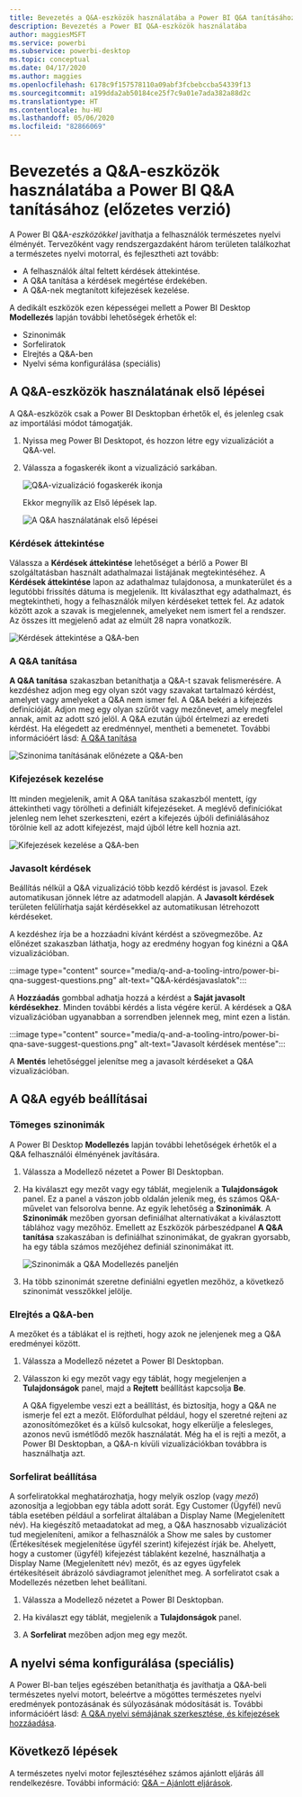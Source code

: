 ```yaml
---
title: Bevezetés a Q&A-eszközök használatába a Power BI Q&A tanításához (előzetes verzió)
description: Bevezetés a Power BI Q&A-eszközök használatába
author: maggiesMSFT
ms.service: powerbi
ms.subservice: powerbi-desktop
ms.topic: conceptual
ms.date: 04/17/2020
ms.author: maggies
ms.openlocfilehash: 6178c9f157578110a09abf3fcbebccba54339f13
ms.sourcegitcommit: a199dda2ab50184ce25f7c9a01e7ada382a88d2c
ms.translationtype: HT
ms.contentlocale: hu-HU
ms.lasthandoff: 05/06/2020
ms.locfileid: "82866069"
---
```

# <a name="intro-to-qa-tooling-to-train-power-bi-qa-preview"></a>Bevezetés a Q&A-eszközök használatába a Power BI Q&A tanításához (előzetes verzió)

A Power BI Q&A-*eszközökkel* javíthatja a felhasználók természetes nyelvi élményét. Tervezőként vagy rendszergazdaként három területen találkozhat a természetes nyelvi motorral, és fejlesztheti azt tovább: 

- A felhasználók által feltett kérdések áttekintése.
- A Q&A tanítása a kérdések megértése érdekében.
- A Q&A-nek megtanított kifejezések kezelése.

A dedikált eszközök ezen képességei mellett a Power BI Desktop **Modellezés** lapján további lehetőségek érhetők el:  

- Szinonimák
- Sorfeliratok
- Elrejtés a Q&A-ben
- Nyelvi séma konfigurálása (speciális)

## <a name="get-started-with-qa-tooling"></a>A Q&A-eszközök használatának első lépései

A Q&A-eszközök csak a Power BI Desktopban érhetők el, és jelenleg csak az importálási módot támogatják.

1. Nyissa meg Power BI Desktopot, és hozzon létre egy vizualizációt a Q&A-vel. 
2. Válassza a fogaskerék ikont a vizualizáció sarkában. 

    ![Q&A-vizualizáció fogaskerék ikonja](media/q-and-a-tooling-intro/qna-visual-gear.png)

    Ekkor megnyílik az Első lépések lap.  

    ![A Q&A használatának első lépései](media/q-and-a-tooling-intro/qna-tooling-dialog.png)

### <a name="review-questions"></a>Kérdések áttekintése

Válassza a **Kérdések áttekintése** lehetőséget a bérlő a Power BI szolgáltatásban használt adathalmazai listájának megtekintéséhez. A **Kérdések áttekintése** lapon az adathalmaz tulajdonosa, a munkaterület és a legutóbbi frissítés dátuma is megjelenik. Itt kiválaszthat egy adathalmazt, és megtekintheti, hogy a felhasználók milyen kérdéseket tettek fel. Az adatok között azok a szavak is megjelennek, amelyeket nem ismert fel a rendszer. Az összes itt megjelenő adat az elmúlt 28 napra vonatkozik.

![Kérdések áttekintése a Q&A-ben](media/q-and-a-tooling-intro/qna-tooling-review-questions.png)

### <a name="teach-qa"></a>A Q&A tanítása

**A Q&A tanítása** szakaszban betaníthatja a Q&A-t szavak felismerésére. A kezdéshez adjon meg egy olyan szót vagy szavakat tartalmazó kérdést, amelyet vagy amelyeket a Q&A nem ismer fel. A Q&A bekéri a kifejezés definícióját. Adjon meg egy olyan szűrőt vagy mezőnevet, amely megfelel annak, amit az adott szó jelöl. A Q&A ezután újból értelmezi az eredeti kérdést. Ha elégedett az eredménnyel, mentheti a bemenetet. További információért lásd: [A Q&A tanítása](q-and-a-tooling-teach-q-and-a.md)

![Szinonima tanításának előnézete a Q&A-ben](media/q-and-a-tooling-intro/qna-tooling-teach-fixpreview.png)

### <a name="manage-terms"></a>Kifejezések kezelése

Itt minden megjelenik, amit A Q&A tanítása szakaszból mentett, így áttekintheti vagy törölheti a definiált kifejezéseket. A meglévő definíciókat jelenleg nem lehet szerkeszteni, ezért a kifejezés újbóli definiálásához törölnie kell az adott kifejezést, majd újból létre kell hoznia azt.

![Kifejezések kezelése a Q&A-ben](media/q-and-a-tooling-intro/qna-manage-terms.png)

### <a name="suggest-questions"></a>Javasolt kérdések

Beállítás nélkül a Q&A vizualizáció több kezdő kérdést is javasol. Ezek automatikusan jönnek létre az adatmodell alapján. A **Javasolt kérdések** területen felülírhatja saját kérdésekkel az automatikusan létrehozott kérdéseket. 

A kezdéshez írja be a hozzáadni kívánt kérdést a szövegmezőbe. Az előnézet szakaszban láthatja, hogy az eredmény hogyan fog kinézni a Q&A vizualizációban. 

:::image type="content" source="media/q-and-a-tooling-intro/power-bi-qna-suggest-questions.png" alt-text="Q&A-kérdésjavaslatok":::
 
A **Hozzáadás** gombbal adhatja hozzá a kérdést a **Saját javasolt kérdésekhez**. Minden további kérdés a lista végére kerül. A kérdések a Q&A vizualizációban ugyanabban a sorrendben jelennek meg, mint ezen a listán. 

:::image type="content" source="media/q-and-a-tooling-intro/power-bi-qna-save-suggest-questions.png" alt-text="Javasolt kérdések mentése":::
 
A **Mentés** lehetőséggel jelenítse meg a javasolt kérdéseket a Q&A vizualizációban. 


## <a name="other-qa-settings"></a>A Q&A egyéb beállításai

### <a name="bulk-synonyms"></a>Tömeges szinonimák

A Power BI Desktop **Modellezés** lapján további lehetőségek érhetők el a Q&A felhasználói élményének javítására. 

1. Válassza a Modellező nézetet a Power BI Desktopban.

2. Ha kiválaszt egy mezőt vagy egy táblát, megjelenik a **Tulajdonságok** panel.  Ez a panel a vászon jobb oldalán jelenik meg, és számos Q&A-művelet van felsorolva benne. Az egyik lehetőség a **Szinonimák**. A **Szinonimák** mezőben gyorsan definiálhat alternatívákat a kiválasztott táblához vagy mezőhöz. Emellett az Eszközök párbeszédpanel **A Q&A tanítása** szakaszában is definiálhat szinonimákat, de gyakran gyorsabb, ha egy tábla számos mezőjéhez definiál szinonimákat itt.

    ![Szinonimák a Q&A Modellezés paneljén](media/q-and-a-tooling-intro/qna-modelling-pane-synonyms.png)

3. Ha több szinonimát szeretne definiálni egyetlen mezőhöz, a következő szinonimát vesszőkkel jelölje.

### <a name="hide-from-qa"></a>Elrejtés a Q&A-ben

A mezőket és a táblákat el is rejtheti, hogy azok ne jelenjenek meg a Q&A eredményei között. 

1. Válassza a Modellező nézetet a Power BI Desktopban.

2. Válasszon ki egy mezőt vagy egy táblát, hogy megjelenjen a **Tulajdonságok** panel, majd a **Rejtett** beállítást kapcsolja **Be**.

    A Q&A figyelembe veszi ezt a beállítást, és biztosítja, hogy a Q&A ne ismerje fel ezt a mezőt. Előfordulhat például, hogy el szeretné rejteni az azonosítómezőket és a külső kulcsokat, hogy elkerülje a felesleges, azonos nevű ismétlődő mezők használatát. Még ha el is rejti a mezőt, a Power BI Desktopban, a Q&A-n kívüli vizualizációkban továbbra is használhatja azt.

### <a name="set-a-row-label"></a>Sorfelirat beállítása

A sorfeliratokkal meghatározhatja, hogy melyik oszlop (vagy *mező*) azonosítja a legjobban egy tábla adott sorát. Egy Customer (Ügyfél) nevű tábla esetében például a sorfelirat általában a Display Name (Megjelenített név). Ha kiegészítő metaadatokat ad meg, a Q&A hasznosabb vizualizációt tud megjeleníteni, amikor a felhasználók a Show me sales by customer (Értékesítések megjelenítése ügyfél szerint) kifejezést írják be. Ahelyett, hogy a customer (ügyfél) kifejezést táblaként kezelné, használhatja a Display Name (Megjelenített név) mezőt, és az egyes ügyfelek értékesítéseit ábrázoló sávdiagramot jeleníthet meg. A sorfeliratot csak a Modellezés nézetben lehet beállítani. 

1. Válassza a Modellező nézetet a Power BI Desktopban.

2. Ha kiválaszt egy táblát, megjelenik a **Tulajdonságok** panel.

3. A **Sorfelirat** mezőben adjon meg egy mezőt.

## <a name="configure-the-linguistic-schema-advanced"></a>A nyelvi séma konfigurálása (speciális)

A Power BI-ban teljes egészében betaníthatja és javíthatja a Q&A-beli természetes nyelvi motort, beleértve a mögöttes természetes nyelvi eredmények pontozásának és súlyozásának módosítását is. További információért lásd: [A Q&A nyelvi sémájának szerkesztése, és kifejezések hozzáadása](q-and-a-tooling-advanced.md).

## <a name="next-steps"></a>Következő lépések

A természetes nyelvi motor fejlesztéséhez számos ajánlott eljárás áll rendelkezésre. További információ: [Q&A – Ajánlott eljárások](q-and-a-best-practices.md).
